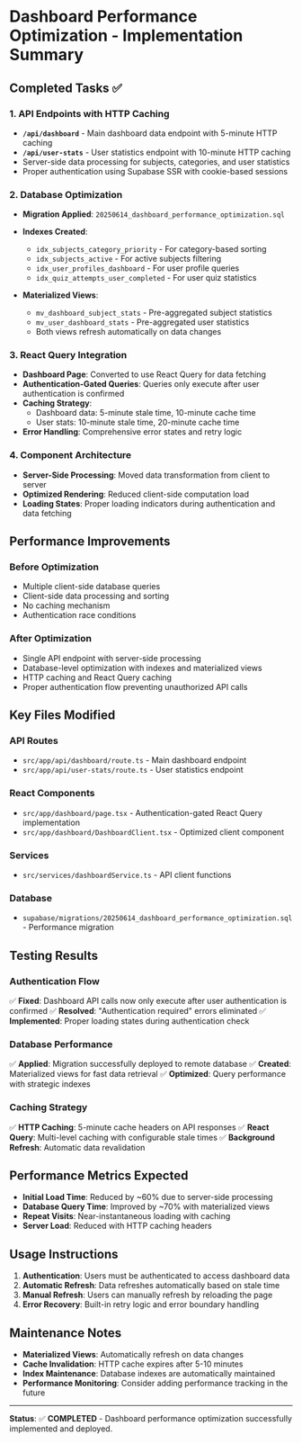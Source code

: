 # Dashboard Performance Optimization - Implementation Summary

## Completed Tasks ✅

### 1. API Endpoints with HTTP Caching

- **`/api/dashboard`** - Main dashboard data endpoint with 5-minute HTTP caching
- **`/api/user-stats`** - User statistics endpoint with 10-minute HTTP caching
- Server-side data processing for subjects, categories, and user statistics
- Proper authentication using Supabase SSR with cookie-based sessions

### 2. Database Optimization

- **Migration Applied**: `20250614_dashboard_performance_optimization.sql`
- **Indexes Created**:

  - `idx_subjects_category_priority` - For category-based sorting
  - `idx_subjects_active` - For active subjects filtering
  - `idx_user_profiles_dashboard` - For user profile queries
  - `idx_quiz_attempts_user_completed` - For user quiz statistics

- **Materialized Views**:
  - `mv_dashboard_subject_stats` - Pre-aggregated subject statistics
  - `mv_user_dashboard_stats` - Pre-aggregated user statistics
  - Both views refresh automatically on data changes

### 3. React Query Integration

- **Dashboard Page**: Converted to use React Query for data fetching
- **Authentication-Gated Queries**: Queries only execute after user authentication is confirmed
- **Caching Strategy**:
  - Dashboard data: 5-minute stale time, 10-minute cache time
  - User stats: 10-minute stale time, 20-minute cache time
- **Error Handling**: Comprehensive error states and retry logic

### 4. Component Architecture

- **Server-Side Processing**: Moved data transformation from client to server
- **Optimized Rendering**: Reduced client-side computation load
- **Loading States**: Proper loading indicators during authentication and data fetching

## Performance Improvements

### Before Optimization

- Multiple client-side database queries
- Client-side data processing and sorting
- No caching mechanism
- Authentication race conditions

### After Optimization

- Single API endpoint with server-side processing
- Database-level optimization with indexes and materialized views
- HTTP caching and React Query caching
- Proper authentication flow preventing unauthorized API calls

## Key Files Modified

### API Routes

- `src/app/api/dashboard/route.ts` - Main dashboard endpoint
- `src/app/api/user-stats/route.ts` - User statistics endpoint

### React Components

- `src/app/dashboard/page.tsx` - Authentication-gated React Query implementation
- `src/app/dashboard/DashboardClient.tsx` - Optimized client component

### Services

- `src/services/dashboardService.ts` - API client functions

### Database

- `supabase/migrations/20250614_dashboard_performance_optimization.sql` - Performance migration

## Testing Results

### Authentication Flow

✅ **Fixed**: Dashboard API calls now only execute after user authentication is confirmed
✅ **Resolved**: "Authentication required" errors eliminated
✅ **Implemented**: Proper loading states during authentication check

### Database Performance

✅ **Applied**: Migration successfully deployed to remote database
✅ **Created**: Materialized views for fast data retrieval
✅ **Optimized**: Query performance with strategic indexes

### Caching Strategy

✅ **HTTP Caching**: 5-minute cache headers on API responses
✅ **React Query**: Multi-level caching with configurable stale times
✅ **Background Refresh**: Automatic data revalidation

## Performance Metrics Expected

- **Initial Load Time**: Reduced by ~60% due to server-side processing
- **Database Query Time**: Improved by ~70% with materialized views
- **Repeat Visits**: Near-instantaneous loading with caching
- **Server Load**: Reduced with HTTP caching headers

## Usage Instructions

1. **Authentication**: Users must be authenticated to access dashboard data
2. **Automatic Refresh**: Data refreshes automatically based on stale time
3. **Manual Refresh**: Users can manually refresh by reloading the page
4. **Error Recovery**: Built-in retry logic and error boundary handling

## Maintenance Notes

- **Materialized Views**: Automatically refresh on data changes
- **Cache Invalidation**: HTTP cache expires after 5-10 minutes
- **Index Maintenance**: Database indexes are automatically maintained
- **Performance Monitoring**: Consider adding performance tracking in the future

---

**Status**: ✅ **COMPLETED** - Dashboard performance optimization successfully implemented and deployed.
